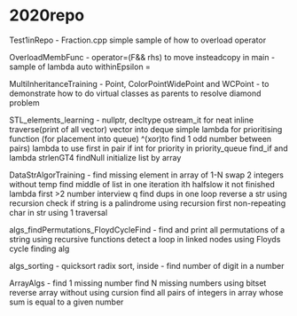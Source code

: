 # 2020repo
Test1inRepo -
Fraction.cpp simple sample of how to overload
operator

OverloadMembFunc -
operator=(F&& rhs) to move insteadcopy
in main - sample of lambda auto withinEpsilon =

MultiInheritanceTraining -
Point, ColorPointWidePoint and WCPoint - to demonstrate how to do 
virtual classes as parents to resolve diamond problem

STL_elements_learning -
nullptr, decltype
ostream_it for neat inline traverse(print of all vector)
vector into deque
simple lambda for prioritising function (for placement into queue)
^(xor)to find 1 odd number between pairs)
lambda to use first in pair if int for priority in priority_queue
find_if and lambda strlenGT4
findNull
initialize list by array

DataStrAlgorTraining -
find missing element in array of 1-N
swap 2 integers without temp
find middle of list in one iteration ith halfslow it not finished
lambda first >2 number
interview q find dups in one loop
reverse a str using recursion
check if string is a palindrome using recursion
first non-repeating char in str using 1 traversal

algs_findPermutations_FloydCycleFind -
find and print all permutations of a string using recursive functions
detect a loop in linked nodes using Floyds cycle finding alg

algs_sorting -
quicksort
radix sort, inside - find number of digit in a number

ArrayAlgs -
find 1 missing number
find N missing numbers using bitset
reverse array without using cursion
find all pairs of integers in array whose sum is equal to a given number
